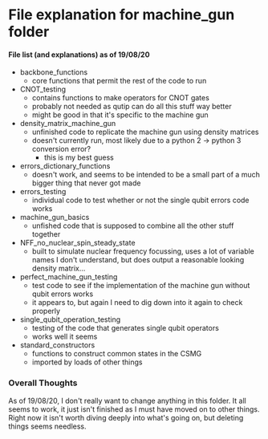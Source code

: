 # File explanation for machine_gun folder

#### File list (and explanations) as of 19/08/20

- backbone_functions
  - core functions that permit the rest of the code to run
- CNOT_testing
  - contains functions to make operators for CNOT gates
  - probably not needed as qutip can do all this stuff way better
  - might be good in that it's specific to the machine gun
- density_matrix_machine_gun
  - unfinished code to replicate the machine gun using density matrices
  - doesn't currently run, most likely due to a python 2 -> python 3 conversion error?
    - this is my best guess
- errors_dictionary_functions
  - doesn't work, and seems to be intended to be a small part of a much bigger thing that never got made
- errors_testing
  - individual code to test whether or not the single qubit errors code works
- machine_gun_basics
  - unfished code that is supposed to combine all the other stuff together
- NFF_no_nuclear_spin_steady_state
  - built to simulate nuclear frequency focussing, uses a lot of variable names I don't understand, but does output a reasonable looking density matrix...
- perfect_machine_gun_testing
  - test code to see if the implementation of the machine gun without qubit errors works
  - it appears to, but again I need to dig down into it again to check properly
- single_qubit_operation_testing
  - testing of the code that generates single qubit operators
  - works well it seems
- standard_constructors
  - functions to construct common states in the CSMG
  - imported by loads of other things



### Overall Thoughts

As of 19/08/20, I don't really want to change anything in this folder. It all seems to work, it just isn't finished as I must have moved on to other things. Right now it isn't worth diving deeply into what's going on, but deleting things seems needless.